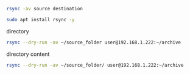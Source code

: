 ```bash
rsync -av source destination
```
```bash
sudo apt install rsync -y
```

directory
```bash
rsync --dry-run -av ~/source_folder user@192.168.1.222:~/archive
```
directory content
```bash
rsync --dry-run -av ~/source_folder/ user@192.168.1.222:~/archive
```